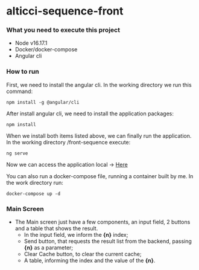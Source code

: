 # alticci-sequence-front

### What you need to execute this project
* Node v16.17.1
* Docker/docker-compose
* Angular cli

### How to run

First, we need to install the angular cli. In the working directory we run this command:
```
npm install -g @angular/cli 
```
After install angular cli, we need to install the application packages:

```
npm install
```
When we install both items listed above, we can finally run the application. In the working directory /front-sequence execute:

```
ng serve
```
Now we can access the application local -> [Here](http://localhost:4200)

You can also run a docker-compose file, running a container built by me. In the work directory run:
```
docker-compose up -d
```

### Main Screen

* The Main screen just have a few components, an input field, 2 buttons and a table that shows the result.
    * In the input field, we inform the **{n}** index;
    * Send button, that requests the result list from the backend, passing **{n}** as a parameter;
    * Clear Cache button, to clear the current cache;
    * A table, informing the index and the value of the **{n}**.